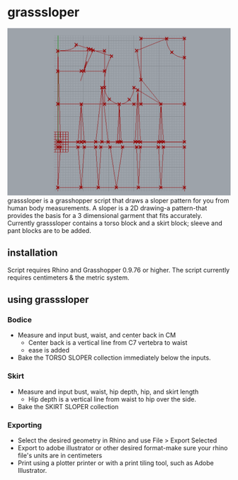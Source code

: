 # grasssloper
![Ex of sloper pattern](grasssloper-ex.png?raw=true "Sloper example")
grasssloper is a grasshopper script that draws a sloper pattern for you from human body measurements.
A sloper is a 2D drawing-a pattern-that provides the basis for a 3 dimensional garment that fits accurately. Currently grasssloper contains a torso block and a skirt block; sleeve and pant blocks are to be added.

## installation
Script requires Rhino and Grasshopper 0.9.76 or higher. The script currently requires centimeters & the metric system.

## using grasssloper
### Bodice
  * Measure and input bust, waist, and center back in CM
    * Center back is a vertical line from C7 vertebra to waist
    * ease is added
  * Bake the TORSO SLOPER collection immediately below the inputs.
### Skirt
  * Measure and input bust, waist, hip depth, hip, and skirt length
  	* Hip depth is a vertical line from waist to hip over the side.
  * Bake the SKIRT SLOPER collection
### Exporting
  * Select the desired geometry in Rhino and use File > Export Selected
  * Export to adobe illustrator or other desired format-make sure your rhino file's units are in centimeters
  * Print using a plotter printer or with a print tiling tool, such as Adobe Illustrator.